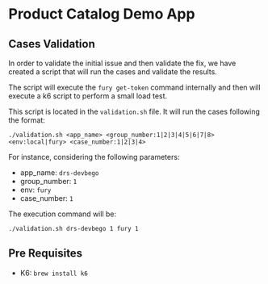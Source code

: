 # Product Catalog Demo App

## Cases Validation

In order to validate the initial issue and then validate the fix,
we have created a script that will run the cases and validate the results.

The script will execute the `fury get-token` command internally and then
will execute a k6 script to perform a small load test.

This script is located in the `validation.sh` file. It will run the cases
following the format:

```shell
./validation.sh <app_name> <group_number:1|2|3|4|5|6|7|8> <env:local|fury> <case_number:1|2|3|4>
```

For instance, considering the following parameters:

- app_name: `drs-devbego`
- group_number: `1`
- env: `fury`
- case_number: `1`

The execution command will be:

```shell
./validation.sh drs-devbego 1 fury 1
```

## Pre Requisites
- K6: `brew install k6`
